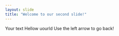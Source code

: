 ```yaml
---
layout: slide
title: "Welcome to our second slide!"
---
```

Your text Hellow uourld
Use the left arrow to go back!